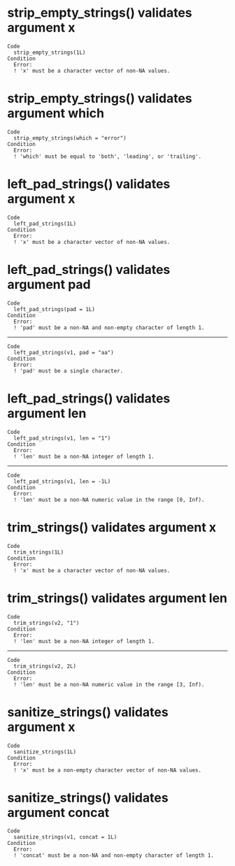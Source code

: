 # strip_empty_strings() validates argument x

    Code
      strip_empty_strings(1L)
    Condition
      Error:
      ! 'x' must be a character vector of non-NA values.

# strip_empty_strings() validates argument which

    Code
      strip_empty_strings(which = "error")
    Condition
      Error:
      ! 'which' must be equal to 'both', 'leading', or 'trailing'.

# left_pad_strings() validates argument x

    Code
      left_pad_strings(1L)
    Condition
      Error:
      ! 'x' must be a character vector of non-NA values.

# left_pad_strings() validates argument pad

    Code
      left_pad_strings(pad = 1L)
    Condition
      Error:
      ! 'pad' must be a non-NA and non-empty character of length 1.

---

    Code
      left_pad_strings(v1, pad = "aa")
    Condition
      Error:
      ! 'pad' must be a single character.

# left_pad_strings() validates argument len

    Code
      left_pad_strings(v1, len = "1")
    Condition
      Error:
      ! 'len' must be a non-NA integer of length 1.

---

    Code
      left_pad_strings(v1, len = -1L)
    Condition
      Error:
      ! 'len' must be a non-NA numeric value in the range [0, Inf).

# trim_strings() validates argument x

    Code
      trim_strings(1L)
    Condition
      Error:
      ! 'x' must be a character vector of non-NA values.

# trim_strings() validates argument len

    Code
      trim_strings(v2, "1")
    Condition
      Error:
      ! 'len' must be a non-NA integer of length 1.

---

    Code
      trim_strings(v2, 2L)
    Condition
      Error:
      ! 'len' must be a non-NA numeric value in the range [3, Inf).

# sanitize_strings() validates argument x

    Code
      sanitize_strings(1L)
    Condition
      Error:
      ! 'x' must be a non-empty character vector of non-NA values.

# sanitize_strings() validates argument concat

    Code
      sanitize_strings(v1, concat = 1L)
    Condition
      Error:
      ! 'concat' must be a non-NA and non-empty character of length 1.


